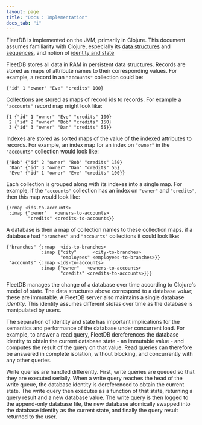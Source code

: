 ```yaml
---
layout: page
title: "Docs : Implementation"
docs_tab: "i"
---
```


FleetDB is implemented on the JVM, primarily in Clojure. This document assumes familiarity with Clojure, especially its [data structures](http://clojure.org/data_structures) and [sequences](http://clojure.org/sequences), and notion of [identity and state](http://clojure.org/state)

FleetDB stores all data in RAM in persistent data structures. Records are stored as maps of attribute names to their corresponding values. For example, a record in an `"accounts"` collection could be:

    {"id" 1 "owner" "Eve" "credits" 100}

Collections are stored as maps of record ids to records. For example a `"accounts"` record map might look like:
              
    {1 {"id" 1 "owner" "Eve" "credits" 100}
     2 {"id" 2 "owner" "Bob" "credits" 150}
     3 {"id" 3 "owner" "Dan" "credits" 55}}


Indexes are stored as sorted maps of the value of the indexed attributes to records. For example, an index map for an index on `"owner"` in the `"accounts"` collection would look like:

    {"Bob" {"id" 2 "owner" "Bob" "credits" 150}
     "Dan" {"id" 3 "owner" "Dan" "credits" 55}
     "Eve" {"id" 1 "owner" "Eve" "credits" 100}}

Each collection is grouped along with its indexes into a single map. For example, if the `"accounts"` collection has an index on `"owner"` and `"credits"`, then this map would look like:

    {:rmap <ids-to-accounts>
     :imap {"owner"   <owners-to-accounts>
            "credits" <credits-to-accounts}}

A database is then a map of collection names to these collection maps. if a database had `"branches"` and `"accounts"` collections it could look like:

    {"branches" {:rmap  <ids-to-branches>
                 :imap {"city"      <city-to-branches>
                        "employees" <employees-to-branches>}}
     "accounts" {:rmap <ids-to-accounts>
                 :imap {"owner"   <owners-to-accounts>
                        "credits" <credits-to-accounts>}}}

FleetDB manages the change of a database over time according to Clojure's model of state. The data structures above correspond to a database *value*; these are immutable. A FleetDB server also maintains a single database *identity*. This identity assumes different *states* over time as the database is manipulated by users.

The separation of identity and state has important implications for the semantics and performance of the database under concurrent load. For example, to answer a read query, FleetDB dereferences the database identity to obtain the current database state - an immutable value - and computes the result of the query on that value. Read queries can therefore be answered in complete isolation, without blocking, and concurrently with any other queries.

Write queries are handled differently. First, write queries are queued so that they are executed serially. When a write query reaches the head of the write queue, the database identity is dereferenced to obtain the current state. The write query then executes as a function of that state, returning a query result and a new database value. The write query is then logged to the append-only database file, the new database atomically swapped into the database identity as the current state, and finally the query result returned to the user.
